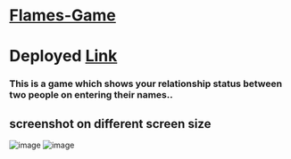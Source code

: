# [Flames-Game](https://munnakumar27.github.io/Flames-Game/)
# Deployed [Link](https://munnakumar27.github.io/Flames-Game/)
### This is a game which shows your relationship status between two people on entering their names..
## screenshot on different screen size 
![image](https://user-images.githubusercontent.com/96313339/178522186-ad0daa72-6db4-47b0-93e5-4da04c046e7a.png)
![image](https://user-images.githubusercontent.com/96313339/178675653-e3079c55-a734-4ffe-a52b-8576523c052f.png)


